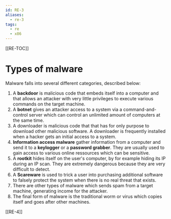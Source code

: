 ```yaml
---
id: RE-3
aliases:
  - re-3
tags:
  - re
  - x86
---
```


[[RE-TOC]]

# Types of malware

Malware falls into several different categories, described below:

1. A **backdoor** is malicious code that embeds itself into a computer and that allows an attacker with very little privileges to execute various commands on the target machine.
2. A **botnet** gives an attacker access to a system via a command-and-control server which can control an unlimited amount of computers at the same time.
3. A downloader is malicious code that that has for only purpose to download other malicious software. A downloader is frequently installed when a hacker gets an initial access to a system.
4. **Information access malware** gather information from a computer and send it to a **keylogger** or a **password grabber**. They are usually used to gain access to various online ressources which can be sensitive.
5. A **rootkit** hides itself on the user's computer, by for example hiding its IP during an IP scan. They are extremely dangerous because they are very difficult to detect.
6. A **Scareware** is used to trick a user into purchasing additional software to falsely protect the system when there is no real threat that exists.
7. There are other types of malware which sends spam from a target machine, generating income for the attacker.
8. The final form of malware is the traditional worm or virus which copies itself and goes after other machines.

[[RE-4]]
